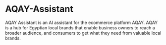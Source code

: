 # AQAY-Assistant
AQAY Assistant is an AI assistant for the ecommerce platform AQAY. AQAY is a hub for Egyptian local brands that enable business owners to reach a broader audience, and consumers to get what they need from valuable local brands.
